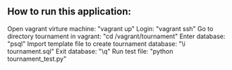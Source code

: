 ## How to run this application:
Open vagrant virture machine: "vagrant up"
Login: "vagrant ssh"
Go to directory tournament in vagrant: "cd /vagrant/tournament"
Enter database: "psql"
Import template file to create tournament database: "\i tournament.sql"
Exit database: "\q"
Run test file: "python tournament_test.py"
